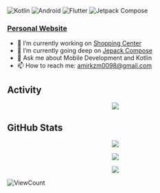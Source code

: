 ![Kotlin](https://img.shields.io/badge/Kotlin-7F52FF?style=for-the-badge&logo=kotlin&logoColor=white)
![Android](https://img.shields.io/badge/Android-34A853?style=for-the-badge&logo=android&logoColor=white)
![Flutter](https://img.shields.io/badge/Flutter-02569B?style=for-the-badge&logo=flutter&logoColor=white)
![Jetpack Compose](https://img.shields.io/badge/Jetpack%20Compose-4285F4?style=for-the-badge&logo=jetpackcompose&logoColor=white)

### [Personal Website](https://amirkazemzade.github.io/)

- 🔭 I’m currently working on [Shopping Center](https://github.com/amirkazemzade/shopping_center)
- 🌱 I’m currently going deep on [Jepack Compose](https://developer.android.com/jetpack/compose)
- 💬 Ask me about Mobile Development and Kotlin
- 📫 How to reach me: [amirkzm0098@gmail.com](mailto://amirkzm0098@gmail.com)

## Activity
<p align="center"> 
    <img src="https://github-readme-activity-graph.vercel.app/graph?username=amirkazemzade&theme=redical&hide_border=true">
</p>

## GitHub Stats
<p align="center"> 
    <img src="http://github-readme-streak-stats.herokuapp.com?user=amirkazemzade&theme=radical&hide_border=true&hide_title=true">
</p>
<p align="center"> 
    <img src="https://github-readme-stats.vercel.app/api?username=amirkazemzade&theme=radical&hide_border=true&hide_title=true&show_icons=true&show=prs_merged,prs_merged_percentage&icon_color=a97bff">
</p>
<p align="center"> 
    <img src="https://github-readme-stats.vercel.app/api/top-langs/?username=amirkazemzade&theme=radical&hide_border=true&hide_title=true&layout=compact">
</p>

![ViewCount](https://komarev.com/ghpvc/?username=amirkazemzade&style=for-the-badge)
<!--
**amirkazemzade/amirkazemzade** is a ✨ _special_ ✨ repository because its `README.md` (this file) appears on your GitHub profile.

Here are some ideas to get you started:

- 🔭 I’m currently working on ...
- 🌱 I’m currently learning ...
- 👯 I’m looking to collaborate on ...
- 🤔 I’m looking for help with ...
- 💬 Ask me about ...
- 📫 How to reach me: ...
- 😄 Pronouns: ...
- ⚡ Fun fact: ...
-->
